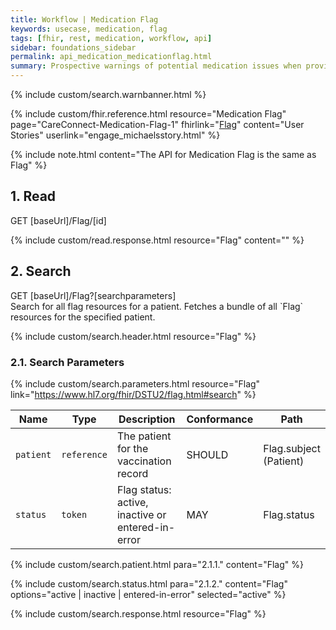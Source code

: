 ```yaml
---
title: Workflow | Medication Flag
keywords: usecase, medication, flag
tags: [fhir, rest, medication, workflow, api]
sidebar: foundations_sidebar
permalink: api_medication_medicationflag.html
summary: Prospective warnings of potential medication issues when providing care to the patient.
---
```

{% include custom/search.warnbanner.html %}

{% include custom/fhir.reference.html resource="Medication Flag" page="CareConnect-Medication-Flag-1" fhirlink="[Flag](https://www.hl7.org/fhir/DSTU2/flag.html)" content="User Stories" userlink="engage_michaelsstory.html" %}



{% include note.html content="The API for Medication Flag is the same as Flag" %}

## 1. Read ##

<div markdown="span" class="alert alert-success" role="alert">
GET [baseUrl]/Flag/[id]</div>

{% include custom/read.response.html resource="Flag" content="" %}

## 2. Search ##

<div markdown="span" class="alert alert-success" role="alert">
GET [baseUrl]/Flag?[searchparameters]</div>
Search for all flag resources for a patient. Fetches a bundle of all `Flag` resources for the specified patient.

{% include custom/search.header.html resource="Flag" %}

### 2.1. Search Parameters ###

{% include custom/search.parameters.html resource="Flag"     link="https://www.hl7.org/fhir/DSTU2/flag.html#search" %}


| Name | Type | Description | Conformance | Path |
|------|------|-------------|-------|------|
| `patient` | `reference` | The patient for the vaccination record | SHOULD | Flag.subject <br>(Patient) |
| `status` | `token` | Flag status: active, inactive or entered-in-error | MAY | Flag.status

<!--
| `date` | `date` | Time period when flag is active |  | Flag.period|
-->

{% include custom/search.patient.html para="2.1.1." content="Flag" %}

{% include custom/search.status.html para="2.1.2." content="Flag" options="active | inactive | entered-in-error" selected="active" %}

{% include custom/search.response.html resource="Flag" %}
